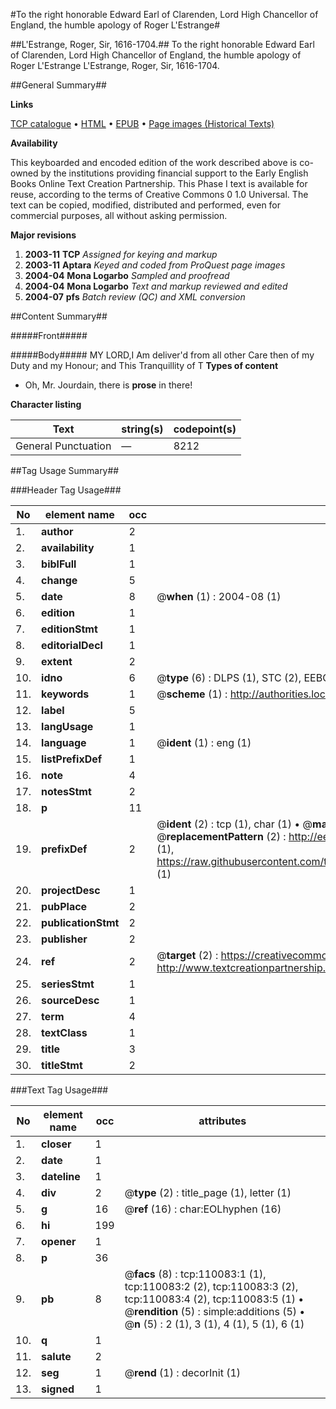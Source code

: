 #To the right honorable Edward Earl of Clarenden, Lord High Chancellor of England, the humble apology of Roger L'Estrange#

##L'Estrange, Roger, Sir, 1616-1704.##
To the right honorable Edward Earl of Clarenden, Lord High Chancellor of England, the humble apology of Roger L'Estrange
L'Estrange, Roger, Sir, 1616-1704.

##General Summary##

**Links**

[TCP catalogue](http://www.ota.ox.ac.uk/tcp/)  • 
[HTML](http://tei.it.ox.ac.uk/tcp/Texts-HTML/free/A47/A47926.html)  • 
[EPUB](http://tei.it.ox.ac.uk/tcp/Texts-EPUB/free/A47/A47926.epub) • 
[Page images (Historical Texts)](https://data.historicaltexts.jisc.ac.uk/view?pubId=eebo-27364478e&pageId=eebo-27364478e-110083-1)

**Availability**

This keyboarded and encoded edition of the
	       work described above is co-owned by the institutions
	       providing financial support to the Early English Books
	       Online Text Creation Partnership. This Phase I text is
	       available for reuse, according to the terms of Creative
	       Commons 0 1.0 Universal. The text can be copied,
	       modified, distributed and performed, even for
	       commercial purposes, all without asking permission.

**Major revisions**

1. __2003-11__ __TCP__ *Assigned for keying and markup*
1. __2003-11__ __Aptara__ *Keyed and coded from ProQuest page images*
1. __2004-04__ __Mona Logarbo__ *Sampled and proofread*
1. __2004-04__ __Mona Logarbo__ *Text and markup reviewed and edited*
1. __2004-07__ __pfs__ *Batch review (QC) and XML conversion*

##Content Summary##

#####Front#####

#####Body#####
MY LORD,I Am deliver'd from all other Care
then of my Duty and my Honour;
and This Tranquillity of T
**Types of content**

  * Oh, Mr. Jourdain, there is **prose** in there!

**Character listing**


|Text|string(s)|codepoint(s)|
|---|---|---|
|General Punctuation|—|8212|

##Tag Usage Summary##

###Header Tag Usage###

|No|element name|occ|attributes|
|---|---|---|---|
|1.|__author__|2||
|2.|__availability__|1||
|3.|__biblFull__|1||
|4.|__change__|5||
|5.|__date__|8| @__when__ (1) : 2004-08 (1)|
|6.|__edition__|1||
|7.|__editionStmt__|1||
|8.|__editorialDecl__|1||
|9.|__extent__|2||
|10.|__idno__|6| @__type__ (6) : DLPS (1), STC (2), EEBO-CITATION (1), OCLC (1), VID (1)|
|11.|__keywords__|1| @__scheme__ (1) : http://authorities.loc.gov/ (1)|
|12.|__label__|5||
|13.|__langUsage__|1||
|14.|__language__|1| @__ident__ (1) : eng (1)|
|15.|__listPrefixDef__|1||
|16.|__note__|4||
|17.|__notesStmt__|2||
|18.|__p__|11||
|19.|__prefixDef__|2| @__ident__ (2) : tcp (1), char (1)  •  @__matchPattern__ (2) : ([0-9\-]+):([0-9IVX]+) (1), (.+) (1)  •  @__replacementPattern__ (2) : http://eebo.chadwyck.com/downloadtiff?vid=$1&page=$2 (1), https://raw.githubusercontent.com/textcreationpartnership/Texts/master/tcpchars.xml#$1 (1)|
|20.|__projectDesc__|1||
|21.|__pubPlace__|2||
|22.|__publicationStmt__|2||
|23.|__publisher__|2||
|24.|__ref__|2| @__target__ (2) : https://creativecommons.org/publicdomain/zero/1.0/ (1), http://www.textcreationpartnership.org/docs/. (1)|
|25.|__seriesStmt__|1||
|26.|__sourceDesc__|1||
|27.|__term__|4||
|28.|__textClass__|1||
|29.|__title__|3||
|30.|__titleStmt__|2||


###Text Tag Usage###

|No|element name|occ|attributes|
|---|---|---|---|
|1.|__closer__|1||
|2.|__date__|1||
|3.|__dateline__|1||
|4.|__div__|2| @__type__ (2) : title_page (1), letter (1)|
|5.|__g__|16| @__ref__ (16) : char:EOLhyphen (16)|
|6.|__hi__|199||
|7.|__opener__|1||
|8.|__p__|36||
|9.|__pb__|8| @__facs__ (8) : tcp:110083:1 (1), tcp:110083:2 (2), tcp:110083:3 (2), tcp:110083:4 (2), tcp:110083:5 (1)  •  @__rendition__ (5) : simple:additions (5)  •  @__n__ (5) : 2 (1), 3 (1), 4 (1), 5 (1), 6 (1)|
|10.|__q__|1||
|11.|__salute__|2||
|12.|__seg__|1| @__rend__ (1) : decorInit (1)|
|13.|__signed__|1||
